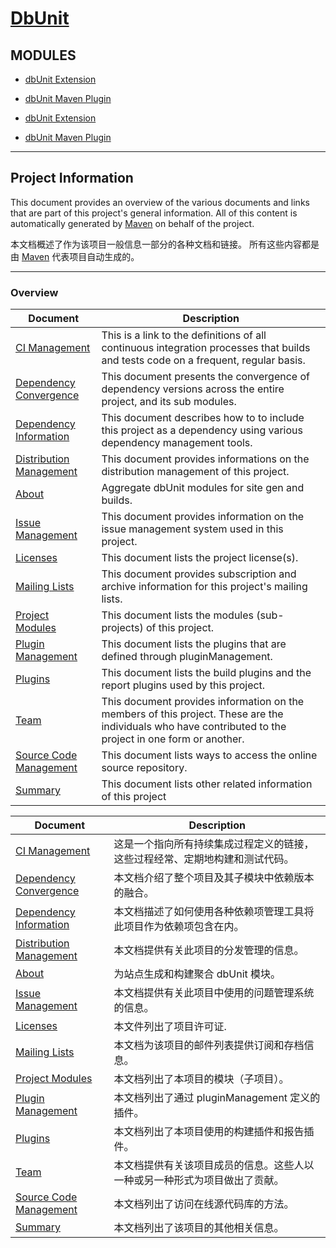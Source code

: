 # [DbUnit](http://dbunit.sourceforge.net/)

## MODULES

* [dbUnit Extension](http://dbunit.sourceforge.net/dbunit/index.html)
* [dbUnit Maven Plugin](http://dbunit.sourceforge.net/dbunit-maven-plugin/index.html)


* [dbUnit Extension]()
* [dbUnit Maven Plugin]()

---

## Project Information

This document provides an overview of the various documents and links that are part of this project's general information. 
All of this content is automatically generated by [Maven](http://maven.apache.org/) on behalf of the project.


本文档概述了作为该项目一般信息一部分的各种文档和链接。
所有这些内容都是由 [Maven]() 代表项目自动生成的。

---

### Overview

| Document | Description |
| ---- | ---- |
| [CI Management](http://dbunit.sourceforge.net/integration.html) | This is a link to the definitions of all continuous integration processes that builds and tests code on a frequent, regular basis. |
| [Dependency Convergence](http://dbunit.sourceforge.net/dependency-convergence.html) | This document presents the convergence of dependency versions across the entire project, and its sub modules. |
| [Dependency Information](http://dbunit.sourceforge.net/dependency-info.html) | This document describes how to to include this project as a dependency using various dependency management tools. |
| [Distribution Management](http://dbunit.sourceforge.net/distribution-management.html) | This document provides informations on the distribution management of this project. |
| [About](http://dbunit.sourceforge.net/index.html) | Aggregate dbUnit modules for site gen and builds. |
| [Issue Management](http://dbunit.sourceforge.net/issue-tracking.html) | This document provides information on the issue management system used in this project. |
| [Licenses](http://dbunit.sourceforge.net/license.html) | This document lists the project license(s). |
| [Mailing Lists](http://dbunit.sourceforge.net/mail-lists.html) | This document provides subscription and archive information for this project's mailing lists. |
| [Project Modules](http://dbunit.sourceforge.net/modules.html) | This document lists the modules (sub-projects) of this project. |
| [Plugin Management](http://dbunit.sourceforge.net/plugin-management.html) | This document lists the plugins that are defined through pluginManagement. |
| [Plugins](http://dbunit.sourceforge.net/plugins.html) | This document lists the build plugins and the report plugins used by this project. |
| [Team](http://dbunit.sourceforge.net/team-list.html) | This document provides information on the members of this project. These are the individuals who have contributed to the project in one form or another. |
| [Source Code Management](http://dbunit.sourceforge.net/source-repository.html) | This document lists ways to access the online source repository. |
| [Summary](http://dbunit.sourceforge.net/project-summary.html) | This document lists other related information of this project |


| Document | Description |
| ---- | ---- |
| [CI Management](./Project%20Information/01%20CI%20Management.md) | 这是一个指向所有持续集成过程定义的链接，这些过程经常、定期地构建和测试代码。 |
| [Dependency Convergence](./Project%20Information/02%20Dependency%20Convergence.md) | 本文档介绍了整个项目及其子模块中依赖版本的融合。 |
| [Dependency Information](./Project%20Information/03%20Dependency%20Information.md) | 本文档描述了如何使用各种依赖项管理工具将此项目作为依赖项包含在内。 |
| [Distribution Management](./Project%20Information/04%20Distribution%20Management.md) | 本文档提供有关此项目的分发管理的信息。 |
| [About](./Project%20Information/05%20About.md) | 为站点生成和构建聚合 dbUnit 模块。 |
| [Issue Management](./Project%20Information/06%20Issue%20Management.md) | 本文档提供有关此项目中使用的问题管理系统的信息。 |
| [Licenses](./Project%20Information/07%20Licenses.md) | 本文件列出了项目许可证. |
| [Mailing Lists](./Project%20Information/08%20Mailing%20Lists.md) | 本文档为该项目的邮件列表提供订阅和存档信息。 |
| [Project Modules](./Project%20Information/09%20Project%20Modules.md) | 本文档列出了本项目的模块（子项目）。 |
| [Plugin Management](./Project%20Information/10%20Plugin%20Management.md) | 本文档列出了通过 pluginManagement 定义的插件。 |
| [Plugins](./Project%20Information/11%20Plugins.md) | 本文档列出了本项目使用的构建插件和报告插件。 |
| [Team](./Project%20Information/12%20Team.md) | 本文档提供有关该项目成员的信息。这些人以一种或另一种形式为项目做出了贡献。 |
| [Source Code Management](./Project%20Information/13%20Source%20Code%20Management.md) | 本文档列出了访问在线源代码库的方法。 |
| [Summary](./Project%20Information/14%20Summary.md) | 本文档列出了该项目的其他相关信息。 |
